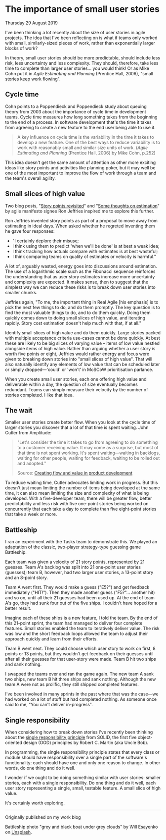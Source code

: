 # The importance of small user stories

Thursday 29 August 2019

I've been thinking a lot recently about the size of user stories in agile projects. The idea that I've been reflecting on is what if teams only worked with small, similarly-sized pieces of work, rather than exponentially larger blocks of work?

In theory, small user stories should be more predictable, should include less risk, less uncertainty and less complexity. They should, therefore, take less time to complete than larger user stories... you would think! Or as Mike Cohn put it in _Agile Estimating and Planning_ (Prentice Hall, 2006), "small stories keep work flowing".


## Cycle time

Cohn points to a Poppendieck and Poppendieck study about queuing theory from 2003 about the importance of cycle time in development teams. Cycle time measures how long something takes from the beginning to the end of a process. In software development that's the time it takes from agreeing to create a new feature to the end user being able to use it.

> A key influence on cycle time is the variability in the time it takes to develop a new feature. One of the best ways to reduce variability is to work with reasonably small and similar size units of work.
(_Agile Estimating and Planning_ (Prentice Hall, 2006) by Mike Cohn, p.252)

This idea doesn't get the same amount of attention as other more exciting ideas like story points and activities like planning poker, but it may well be one of the most important to improve the flow of work through a team and the team's overall agility.


## Small slices of high value

Two blog posts, "[Story points revisited](https://ronjeffries.com/articles/019-01ff/story-points/Index.html)" and "[Some thoughts on estimation](https://ronjeffries.com/articles/019-01ff/estimation-again/Index.html)" by agile manifesto signee Ron Jeffries inspired me to explore this further.

Ron Jeffries invented story points as part of a proposal to move away from estimating in ideal days. When asked whether he regreted inventing them he gave four responses:

* "I certainly deplore their misuse;
* I think using them to predict 'when we'll be done' is at best a weak idea;
* I think tracking how actuals compare with estimates is at best wasteful;
* I think comparing teams on quality of estimates or velocity is harmful."

A lot of, arguably wasted, energy goes into discussions around estimation. The use of a logarithmic scale such as the Fibonacci sequence reinforces the understanding that as user story estimates increase more uncertainty and complexity are expected. It makes sense, then to suggest that the simplest way we can reduce these risks is to break down user stories into smaller chunks.

Jeffries again, "To me, the important thing in Real Agile [his emphasis] is to pick the next few things to do, and do them promptly. The key question is to find the most valuable things to do, and to do them quickly. Doing them quickly comes down to doing small slices of high value, and iterating rapidly. Story cost estimation doesn't help much with that, if at all."

Identify small slices of high value and do them quickly. Large stories packed with multiple acceptance criteria use-cases cannot be done quickly. At best these are likely to be big slices of varying value – items of low value nestled alongside items of high value. Rather than arguing whether a user story is worth five points or eight, Jeffries would rather energy and focus were given to breaking down stories into "small slices of high value". That will also naturally identify any elements of low value that can be scheduled later or simply dropped—'could' or 'won't' in MoSCoW prioritisation parlance.

When you create small user stories, each one offering high value and deliverable within a day, the question of size eventually becomes redundant. Teams can simply measure their velocity by the number of stories completed. I like that idea.

## The wait

Smaller user stories create better flow. When you look at the cycle time of larger stories you discover that a lot of that time is spent waiting. John Cutler from Amplitude:

> "Let's consider the time it takes to go from agreeing to do something to a customer receiving value. It may come as a surprise, but most of that time is not spent working. It's spent waiting—waiting in backlogs, waiting for other people, waiting for feedback, waiting to be rolled out and adopted."
> 
> Source: [Creating flow and value in product development](https://amplitude.com/blog/creating-flow-value-in-product-development)

To reduce waiting time, Cutler advocates limiting work in progress. But this doesn't just mean limiting the number of items being developed at the same time, it can also mean limiting the size and complexity of what is being developed. With a five-developer team, there will be greater flow, better predictability and less risk with five one-point stories being worked on concurrently that each take a day to complete than five eight-point stories that take a week or more.


## Battleship

I ran an experiment with the Tasks team to demonstrate this. We played an adaptation of the classic, two-player strategy-type guessing game Battleship.

Each team was given a velocity of 21 story points, represented by 21 guesses. Team A's backlog was split into 21 one-point user stories (guesses); team B, however, had two larger user stories, a 13-point story and an 8-point story.

Team A went first. They would make a guess ("E5?") and get feedback immediately ("HIT!"). Then they made another guess ("F5?"... another hit) and so on, until all their 21 guesses had been used up. At the end of team A's go, they had sunk four out of the five ships. I couldn't have hoped for a better result.

Imagine each of these ships is a new feature, I told the team. By the end of this 21-point sprint, the team had managed to deliver four complete features. Small stories enabled the team to iteratively deliver value. The risk was low and the short feedback loops allowed the team to adjust their approach quickly and learn from their efforts.

Team B went next. They could choose which user story to work on first, 8 points or 13 points, but they wouldn't get feedback on their guesses until after all their guesses for that user-story were made. Team B hit two ships and sank nothing.

I swapped the teams over and ran the game again. The new team A sank two ships, new team B hit three ships and sank nothing. Although the new team A were not as prolific, they still shipped completed features.

I've been involved in many sprints in the past where that was the case—we had worked on a lot of stuff but had completed nothing. As someone once said to me, "You can't deliver in-progress".


## Single responsibility

When considering how to break down stories I've recently been thinking about the [single responsibility principle](https://blog.cleancoder.com/uncle-bob/2014/05/08/SingleReponsibilityPrinciple.html) from SOLID, the first five object-oriented design (OOD) principles by Robert C. Martin (aka Uncle Bob).

In programming, the single responsibility principle states that every class or module should have responsibility over a single part of the software's functionality: each should have one and only one reason to change. In other words, do one thing and do it well.

I wonder if we ought to be doing something similar with user stories: smaller stories, each with a single responsibility. Do one thing and do it well, each user story representing a single, small, testable feature. A small slice of high value.

It's certainly worth exploring.

---

Originally published on my work blog

Battleship photo "grey and black boat under grey clouds" by Will Esayenko on [Unsplash](https://unsplash.com/photos/i_s7yhOm7wc).